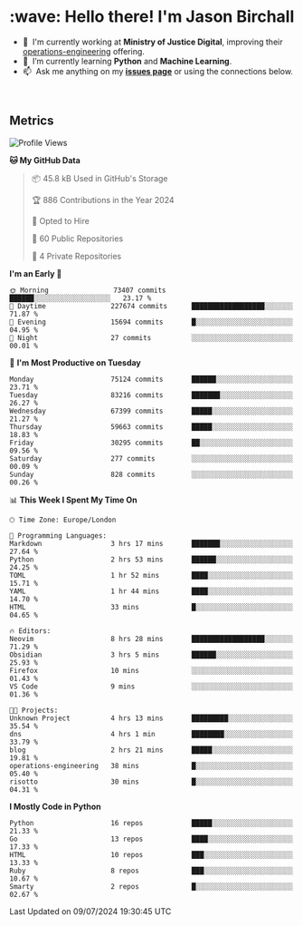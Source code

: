 <h1 align="left" id="jason-title">:wave: Hello there! I'm Jason Birchall</h1>

- :office: &nbsp;I'm currently working at **Ministry of Justice Digital**, improving their [operations-engineering](https://github.com/ministryofjustice/operations-engineering) offering.
- :seedling: &nbsp;I’m currently learning **Python** and **Machine Learning**.
- :mailbox: &nbsp;Ask me anything on my **[issues page]** or using the connections below.


<br>


<h2>Metrics</h2>

<!--START_SECTION:waka-->
![Profile Views](http://img.shields.io/badge/Profile%20Views-0-blue)

**🐱 My GitHub Data** 

> 📦 45.8 kB Used in GitHub's Storage 
 > 
> 🏆 886 Contributions in the Year 2024
 > 
> 💼 Opted to Hire
 > 
> 📜 60 Public Repositories 
 > 
> 🔑 4 Private Repositories 
 > 
**I'm an Early 🐤** 

```text
🌞 Morning                73407 commits       ██████░░░░░░░░░░░░░░░░░░░   23.17 % 
🌆 Daytime                227674 commits      ██████████████████░░░░░░░   71.87 % 
🌃 Evening                15694 commits       █░░░░░░░░░░░░░░░░░░░░░░░░   04.95 % 
🌙 Night                  27 commits          ░░░░░░░░░░░░░░░░░░░░░░░░░   00.01 % 
```
📅 **I'm Most Productive on Tuesday** 

```text
Monday                   75124 commits       ██████░░░░░░░░░░░░░░░░░░░   23.71 % 
Tuesday                  83216 commits       ███████░░░░░░░░░░░░░░░░░░   26.27 % 
Wednesday                67399 commits       █████░░░░░░░░░░░░░░░░░░░░   21.27 % 
Thursday                 59663 commits       █████░░░░░░░░░░░░░░░░░░░░   18.83 % 
Friday                   30295 commits       ██░░░░░░░░░░░░░░░░░░░░░░░   09.56 % 
Saturday                 277 commits         ░░░░░░░░░░░░░░░░░░░░░░░░░   00.09 % 
Sunday                   828 commits         ░░░░░░░░░░░░░░░░░░░░░░░░░   00.26 % 
```


📊 **This Week I Spent My Time On** 

```text
🕑︎ Time Zone: Europe/London

💬 Programming Languages: 
Markdown                 3 hrs 17 mins       ███████░░░░░░░░░░░░░░░░░░   27.64 % 
Python                   2 hrs 53 mins       ██████░░░░░░░░░░░░░░░░░░░   24.25 % 
TOML                     1 hr 52 mins        ████░░░░░░░░░░░░░░░░░░░░░   15.71 % 
YAML                     1 hr 44 mins        ████░░░░░░░░░░░░░░░░░░░░░   14.70 % 
HTML                     33 mins             █░░░░░░░░░░░░░░░░░░░░░░░░   04.65 % 

🔥 Editors: 
Neovim                   8 hrs 28 mins       ██████████████████░░░░░░░   71.29 % 
Obsidian                 3 hrs 5 mins        ██████░░░░░░░░░░░░░░░░░░░   25.93 % 
Firefox                  10 mins             ░░░░░░░░░░░░░░░░░░░░░░░░░   01.43 % 
VS Code                  9 mins              ░░░░░░░░░░░░░░░░░░░░░░░░░   01.36 % 

🐱‍💻 Projects: 
Unknown Project          4 hrs 13 mins       █████████░░░░░░░░░░░░░░░░   35.54 % 
dns                      4 hrs 1 min         ████████░░░░░░░░░░░░░░░░░   33.79 % 
blog                     2 hrs 21 mins       █████░░░░░░░░░░░░░░░░░░░░   19.81 % 
operations-engineering   38 mins             █░░░░░░░░░░░░░░░░░░░░░░░░   05.40 % 
risotto                  30 mins             █░░░░░░░░░░░░░░░░░░░░░░░░   04.31 % 
```

**I Mostly Code in Python** 

```text
Python                   16 repos            █████░░░░░░░░░░░░░░░░░░░░   21.33 % 
Go                       13 repos            ████░░░░░░░░░░░░░░░░░░░░░   17.33 % 
HTML                     10 repos            ███░░░░░░░░░░░░░░░░░░░░░░   13.33 % 
Ruby                     8 repos             ███░░░░░░░░░░░░░░░░░░░░░░   10.67 % 
Smarty                   2 repos             █░░░░░░░░░░░░░░░░░░░░░░░░   02.67 % 
```




 Last Updated on 09/07/2024 19:30:45 UTC
<!--END_SECTION:waka-->

<!-- links -->

[issues page]: https://github.com/jasonBirchall/jasonBirchall/issues "jasonBirchall/issues"
